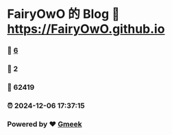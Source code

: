 # FairyOwO 的 Blog :link: https://FairyOwO.github.io 
### :page_facing_up: [6](https://FairyOwO.github.io/tag.html) 
### :speech_balloon: 2 
### :hibiscus: 62419 
### :alarm_clock: 2024-12-06 17:37:15 
### Powered by :heart: [Gmeek](https://github.com/Meekdai/Gmeek)
